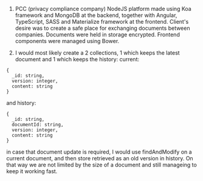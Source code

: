 1. PCC (privacy compliance company)
NodeJS platform made using Koa framework and MongoDB at the
backend, together with Angular, TypeScript, SASS and Materialize
framework at the frontend. Client's desire was to create a safe place
for exchanging documents between companies. Documents were
held in storage encrypted. Frontend components were managed
using Bower.

2. I would most likely create a 2 collections, 1 which keeps the latest document and 1 which keeps the history:
current:
```
{ 
  _id: string,
  version: integer,
  content: string
}
```
and history:
```
{
  _id: string,
  documentId: string,
  version: integer,
  content: string
}
```
in case that document update is required, I would use findAndModify on a current document, and then store retrieved as an old version in history.
On that way we are not limited by the size of a document and still manageing to keep it working fast.
